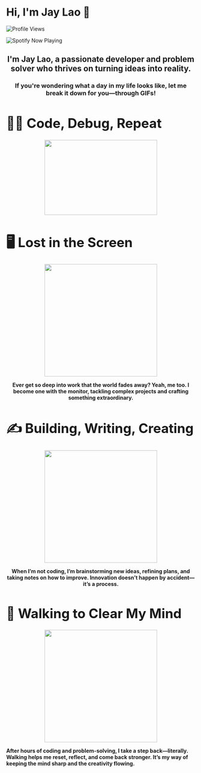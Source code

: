 # Hi, I'm Jay Lao 👋  
![Profile Views](https://komarev.com/ghpvc/?username=JayLao&color=red)

![Spotify Now Playing](https://spotify-github-profile.vercel.app/api/view?uid=your_spotify_id&cover_image=true&theme=default)



<div align="center">
  <h2><b>I'm Jay Lao, a passionate developer and problem solver who thrives on turning ideas into reality.</b></h2>
  <h3><b>If you're wondering what a day in my life looks like, let me break it down for you—through GIFs!</b></h3>
</div>




<h1 style="font-size: 35px;">👨‍💻 <b>Code, Debug, Repeat</b></h1>



<p align="center">
<img src="https://media.giphy.com/media/78XCFBGOlS6keY1Bil/giphy.gif" width="300" height="200">

<h1 style="font-size: 35px;">🖥️ <b>Lost in the Screen</b></h1>
<p align="center">
<img src="https://media.giphy.com/media/26tn33aiTi1jkl6H6/giphy.gif" width="300">
</p> 
<div align="center">
<p><b>Ever get so deep into work that the world fades away? Yeah, me too. I become one with the monitor, tackling complex projects and crafting something extraordinary.</b></p>
</div>
<h1 style="font-size: 35px;">✍️ <b>Building, Writing, Creating</b></h1>
<p align="center">
<img src="https://media.giphy.com/media/l49JRQC9RNa5j35a8/giphy.gif" width="300">
</p>  
<div align="center">
<p><b>When I’m not coding, I’m brainstorming new ideas, refining plans, and taking notes on how to improve. Innovation doesn’t happen by accident—it’s a process.</b></p>
</div>
<h1 style="font-size: 35px;">🚶 <b>Walking to Clear My Mind</b></h1>

<p align="center">
<img src="https://media.giphy.com/media/1zJUoEOi6OGtnzHtn5/giphy.gif" width="300">
</p>  
<div align="center font ">
<p><b>After hours of coding and problem-solving, I take a step back—literally. Walking helps me reset, reflect, and come back stronger. It’s my way of keeping the mind sharp and the creativity flowing.
</b></p> </div>
